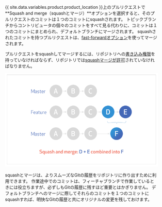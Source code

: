 {{ site.data.variables.product.product_location }}上のプルリクエストで**Squash and merge（squashとマージ）**オプションを選択すると、そのプルリクエストのコミットは１つのコミットにsquashされます。 トピックブランチからコントリビュータの個々のコミットをすべて見る代わりに、コミットは１つのコミットにまとめられ、デフォルトブランチにマージされます。 squashされたコミットを持つプルリクエストは、[fast-forwardオプション](https://git-scm.com/docs/git-merge#_fast_forward_merge)を使ってマージされます。

プルリクエストをsquashしてマージするには、リポジトリへの[書き込み権限](/articles/repository-permission-levels-for-an-organization/)を持っていなければならず、リポジトリでは[squashマージが許可](/articles/configuring-commit-squashing-for-pull-requests/)されていなければなりません。

![commit-squashing-diagram](/assets/images/help/pull_requests/commit-squashing-diagram.png)

squashとマージは、よりスムーズなGitの履歴をリポジトリに作り出すために利用できます。 作業途中でのコミットは、フィーチャブランチで作業しているときには役立ちますが、必ずしもGitの履歴に残すほど重要とはかぎりません。 デフォルトブランチへのマージに際してそれらのコミットを１つのコミットにsquashすれば、明快なGitの履歴と共にオリジナルの変更を残しておけます。
